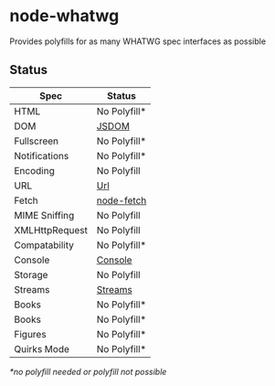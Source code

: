 # node-whatwg

Provides polyfills for as many WHATWG spec interfaces as possible

## Status

|      Spec      |    Status   |
| -------------  | ----------- |
| HTML           | No Polyfill\* |
| DOM            | [JSDOM](https://github.com/tmpvar/jsdom) |
| Fullscreen     | No Polyfill\* |
| Notifications  | No Polyfill\* |
| Encoding       | No Polyfill   |
| URL            | [Url](https://nodejs.org/api/url.html#url_the_whatwg_url_api) |
| Fetch          | [node-fetch](https://github.com/bitinn/node-fetch) |
| MIME Sniffing  | No Polyfill  |
| XMLHttpRequest | No Polyfill  |
| Compatability  | No Polyfill\*  |
| Console        | [Console](https://nodejs.org/api/console.html) |
| Storage        | No Polyfill  |
| Streams        | [Streams](https://github.com/creatorrr/web-streams-polyfill) |
| Books          | No Polyfill\* |
| Books          | No Polyfill\* |
| Figures        | No Polyfill\* |
| Quirks Mode    | No Polyfill\* |

_\*no polyfill needed or polyfill not possible_
